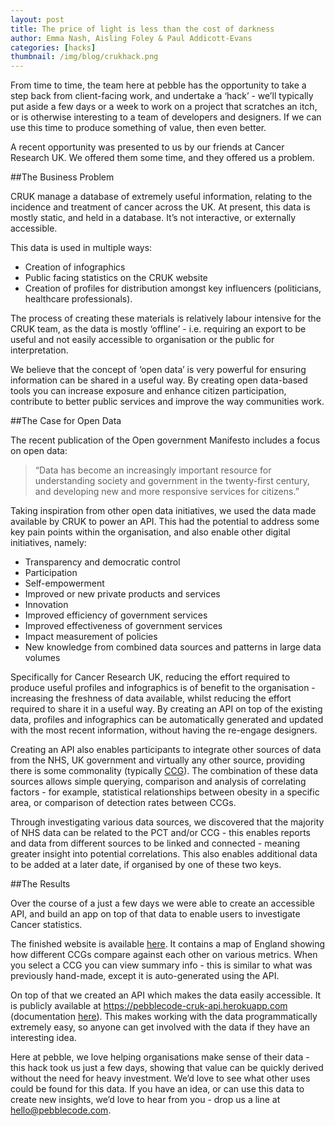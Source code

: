 ```yaml
---
layout: post
title: The price of light is less than the cost of darkness
author: Emma Nash, Aisling Foley & Paul Addicott-Evans
categories: [hacks]
thumbnail: /img/blog/crukhack.png
---
```



From time to time, the team here at pebble has the opportunity to take a step back from client-facing work, and undertake a ‘hack’ - we’ll typically put aside a few days or a week to work on a project that scratches an itch, or is otherwise interesting to a team of developers and designers. If we can use this time to produce something of value, then even better.

A recent opportunity was presented to us by our friends at Cancer Research UK. We offered them some time, and they offered us a problem.

##The Business Problem

CRUK manage a database of extremely useful information, relating to the incidence and treatment of cancer across the UK. At present, this data is mostly static, and held in a database. It’s not interactive, or externally accessible.

This data is used in multiple ways:

* Creation of infographics
* Public facing statistics on the CRUK website
* Creation of profiles for distribution amongst key influencers (politicians, healthcare professionals).

The process of creating these materials is relatively labour intensive for the CRUK team, as the data is mostly ‘offline’ - i.e. requiring an export to be useful and not easily accessible to organisation or the public for interpretation.

We believe that the concept of ‘open data’ is very powerful for ensuring information can be shared in a useful way. By creating open data-based tools you can increase exposure and enhance citizen participation, contribute to better public services and improve the way communities work.

##The Case for Open Data

The recent publication of the Open government Manifesto includes a focus on open data:

>“Data has become an increasingly important resource for understanding society and government in the twenty-first century, and developing new and more responsive services for citizens.”

Taking inspiration from other open data initiatives, we used the data made available by CRUK to power an API. This had the potential to address some key pain points within the organisation, and also enable other digital initiatives, namely:

* Transparency and democratic control
* Participation
* Self-empowerment
* Improved or new private products and services
* Innovation
* Improved efficiency of government services
* Improved effectiveness of government services
* Impact measurement of policies
* New knowledge from combined data sources and patterns in large data volumes

Specifically for Cancer Research UK, reducing the effort required to produce useful profiles and infographics is of benefit to the organisation - increasing the freshness of data available, whilst reducing the effort required to share it in a useful way. By creating an API on top of the existing data, profiles and infographics can be automatically generated and updated with the most recent information, without having the re-engage designers.

Creating an API also enables participants to integrate other sources of data from the NHS, UK government and virtually any other source, providing there is some commonality (typically [CCG](http://www.nhscc.org/ccgs/)). The combination of these data sources allows simple querying, comparison and analysis of correlating factors - for example, statistical relationships between obesity in a specific area, or comparison of detection rates between CCGs.

Through investigating various data sources, we discovered that the majority of NHS data can be related to the PCT and/or CCG - this enables reports and data from different sources to be linked and connected - meaning greater insight into potential correlations. This also enables additional data to be added at a later date, if organised by one of these two keys.

##The Results

Over the course of a just a few days we were able to create an accessible API, and build an app on top of that data to enable users to investigate Cancer statistics.

The finished website is available [here](https://cruk.pebblecode.net). It contains a map of England showing how different CCGs compare against each other on various metrics. When you select a CCG you can view summary info - this is similar to what was previously hand-made, except it is auto-generated using the API.

On top of that we created an API which makes the data easily accessible. It is publicly available at https://pebblecode-cruk-api.herokuapp.com (documentation [here](https://github.com/pebblecode/cruk-api/wiki)). This makes working with the data programmatically extremely easy, so anyone can get involved with the data if they have an interesting idea.

Here at pebble, we love helping organisations make sense of their data - this hack took us just a few days, showing that value can be quickly derived without the need for heavy investment. We’d love to see what other uses could be found for this data. If you have an idea, or can use this data to create new insights, we’d love to hear from you - drop us a line at [hello@pebblecode.com](hello@pebblecode.com).
